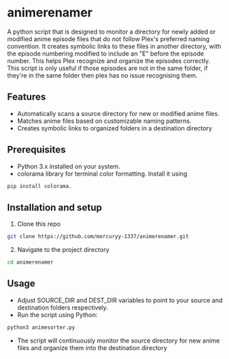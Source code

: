 # animerenamer
A python script that is designed to monitor a directory for newly added or modified anime episode files that do not follow Plex's preferred naming convention. It creates symbolic links to these files in another directory, with the episode numbering modified to include an "E" before the episode number. This helps Plex recognize and organize the episodes correctly. This script is only useful if those episodes are not in the same folder, if they're in the same folder then plex has no issue recognising them.

## Features
- Automatically scans a source directory for new or modified anime files.
- Matches anime files based on customizable naming patterns.
- Creates symbolic links to organized folders in a destination directory

## Prerequisites
- Python 3.x installed on your system.
- colorama library for terminal color formatting. Install it using 
``` sh
pip install colorama.
```

## Installation and setup
1. Clone this repo 
``` sh
git clone https://github.com/mercuryy-1337/animerenamer.git
```
2. Navigate to the project directory
``` sh 
cd animerenamer
```
## Usage
- Adjust SOURCE_DIR and DEST_DIR variables to point to your source and destination folders respectively.
- Run the script using Python:
``` sh
python3 animesorter.py
```
- The script will continuously monitor the source directory for new anime files and organize them into the destination directory
